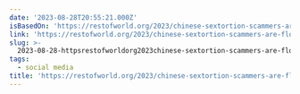 ```yaml
---
date: '2023-08-28T20:55:21.000Z'
isBasedOn: 'https://restofworld.org/2023/chinese-sextortion-scammers-are-flooding-twitter/'
link: 'https://restofworld.org/2023/chinese-sextortion-scammers-are-flooding-twitter/'
slug: >-
  2023-08-28-httpsrestofworldorg2023chinese-sextortion-scammers-are-flooding-twitter
tags:
  - social media
title: 'https://restofworld.org/2023/chinese-sextortion-scammers-are-flooding-twitter/'
---
```


